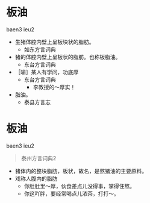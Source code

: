 # 板油
baen3 ieu2
+ 生猪体腔内壁上呈板块状的脂肪。
  * 如东方言词典
+ 猪的体腔内壁上呈板状的脂肪。也称板脂油。
  * 东台方言词典
+ ［喻］某人有学问，功底厚
  * 东台方言词典
    - 李教授的～厚实！
+ 脂油。
  * 泰县方言志

# 板油
baen3 ieu2
> 泰州方言词典2
- 猪体内的整块脂肪，板状，故名，是熬猪油的主要原料。
- 戏称人腹内的脂肪
  - 你肚肚里～厚，伙食差点儿没得事，掌得住熬。
  - 你这吖胖，要经常喝点儿浓茶，打打～。
